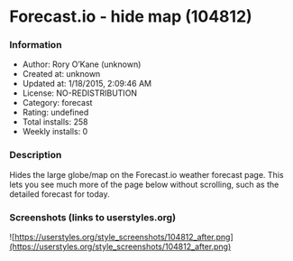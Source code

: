 # Forecast.io - hide map (104812)

### Information
- Author: Rory O’Kane (unknown)
- Created at: unknown
- Updated at: 1/18/2015, 2:09:46 AM
- License: NO-REDISTRIBUTION
- Category: forecast
- Rating: undefined
- Total installs: 258
- Weekly installs: 0


### Description
Hides the large globe/map on the Forecast.io weather forecast page. This lets you see much more of the page below without scrolling, such as the detailed forecast for today.


### Screenshots (links to userstyles.org)
![https://userstyles.org/style_screenshots/104812_after.png](https://userstyles.org/style_screenshots/104812_after.png)


